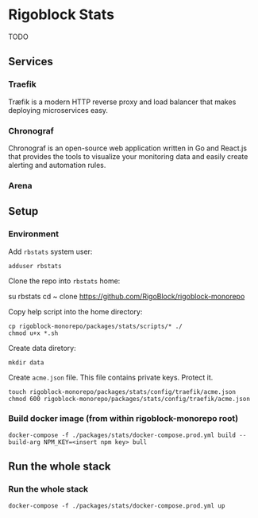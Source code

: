 # Rigoblock Stats
TODO

## Services

### Traefik

Træfik is a modern HTTP reverse proxy and load balancer that makes deploying microservices easy.

### Chronograf
Chronograf is an open-source web application written in Go and React.js that provides the tools to visualize your monitoring data and easily create alerting and automation rules.

### Arena


## Setup

### Environment

Add `rbstats` system user:

```
adduser rbstats
```

Clone the repo into `rbstats` home:

  su rbstats
  cd ~
  clone https://github.com/RigoBlock/rigoblock-monorepo

Copy help script into the home directory:
```
cp rigoblock-monorepo/packages/stats/scripts/* ./
chmod u+x *.sh
```
Create data diretory:
```
mkdir data
```
Create `acme.json` file. This file contains private keys. Protect it.
```
touch rigoblock-monorepo/packages/stats/config/traefik/acme.json
chmod 600 rigoblock-monorepo/packages/stats/config/traefik/acme.json
```
### Build docker image (from within rigoblock-monorepo root)
`docker-compose -f ./packages/stats/docker-compose.prod.yml build --build-arg NPM_KEY=<insert npm key> bull`
## Run the whole stack
### Run the whole stack
`docker-compose -f ./packages/stats/docker-compose.prod.yml up`

